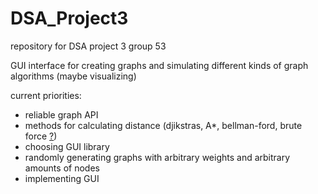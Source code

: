 # DSA_Project3
repository for DSA project 3 group 53

GUI interface for creating graphs and simulating different kinds of graph algorithms (maybe visualizing) 

current priorities:
- reliable graph API
- methods for calculating distance (djikstras, A*, bellman-ford, brute force [?](https://en.wikipedia.org/wiki/Shortest_path_problem))
- choosing GUI library
- randomly generating graphs with arbitrary weights and arbitrary amounts of nodes
- implementing GUI
